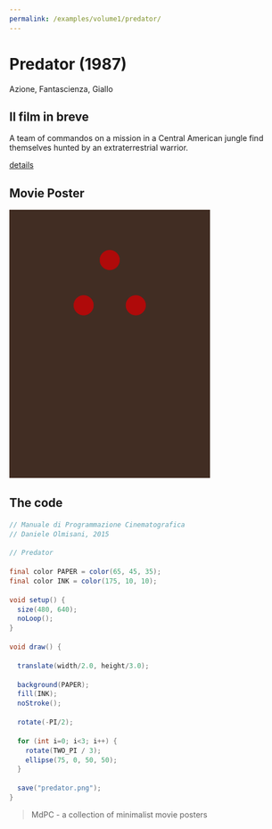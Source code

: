 ```yaml
---
permalink: /examples/volume1/predator/
---
```

# Predator (1987)

Azione, Fantascienza, Giallo

## Il film in breve
A team of commandos on a mission in a Central American jungle find themselves hunted by an extraterrestrial warrior.

[details](https://www.imdb.com/title/tt0093773/)

## Movie Poster
<img src="predator.png"  width="360px" title="Predator">


## The code
```java
// Manuale di Programmazione Cinematografica
// Daniele Olmisani, 2015

// Predator

final color PAPER = color(65, 45, 35);
final color INK = color(175, 10, 10);

void setup() {
  size(480, 640);
  noLoop();
}

void draw() {
  
  translate(width/2.0, height/3.0);
  
  background(PAPER);
  fill(INK);
  noStroke();
  
  rotate(-PI/2);  
  
  for (int i=0; i<3; i++) {
    rotate(TWO_PI / 3);
    ellipse(75, 0, 50, 50);
  }
  
  save("predator.png");
}
```

> MdPC - a collection of minimalist movie posters
